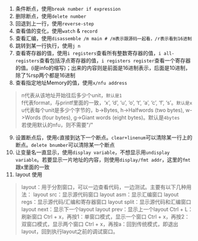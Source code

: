1. 条件断点，使用`break number if expression`
2. 删除断点，使用`delete number`
3. 回退到上一行，使用`reverse-step`
4. 查看值的变化，使用`watch` & `record `
5. 查看汇编，使用`disassemble /m main # /m表示跟源码一起看，/r表示看到16进制`
6. 跳转到某一行执行，使用`j n`
7. 查看寄存器的值，使用`i registers`查看所有整数寄存器的值，`i all-registers`查看包括浮点寄存器的值，`i registers register`查看一个寄存器的值。(i是info的缩写)；出来的内容则是前面是16进制表示，后面是10进制，除了%rsp两个都是16进制
8. 查看指定地址Memory的值，使用`x/nfu address`
  > n代表从该地址开始往后多少个unit，`默认是1`<br>
  f代表format，与printf里面的一致，‘x’, ‘d’, ‘u’, ‘o’, ‘t’, ‘a’, ‘c’, ‘f’, ‘s’。`默认是x`<br>
  u代表每个unit是多少个字节的，b->Bytes, h->Halfwords (two bytes), w->Words (four bytes), g->Giant words (eight bytes)。默认是`4bytes`<br>
  若使用默认的nfu，则不需要"/"
9. 设置断点后，使用`c`直接到达下一个断点。`clear+linenum`可以清除某一行上的断点。`delete bnumber`可以清除某一个断点
10. 让变量名一直显示，使用`display variable`，不想显示用`undisplay variable`。若要显示一片地址的内容，则使用`display/fmt addr`，这里的`fmt`跟x里面的一致 
11. layout 使用
> layout：用于分割窗口，可以一边查看代码，一边测试。主要有以下几种用法：
  layout src：显示源代码窗口
  layout asm：显示汇编窗口
  layout regs：显示源代码/汇编和寄存器窗口
  layout split：显示源代码和汇编窗口
  layout next：显示下一个layout
  layout prev：显示上一个layout
  Ctrl + L：刷新窗口
  Ctrl + x，再按1：单窗口模式，显示一个窗口
  Ctrl + x，再按2：双窗口模式，显示两个窗口
  Ctrl + x，再按a：回到传统模式，即退出layout，回到执行layout之前的调试窗口。
